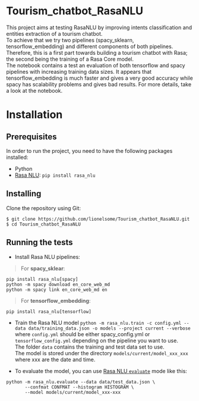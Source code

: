 # Tourism_chatbot_RasaNLU
This project aims at testing RasaNLU by improving intents classification and entities extraction of a tourism chatbot.<br>
To achieve that we try two pipelines (spacy_sklearn, tensorflow_embedding) and different components of both pipelines.<br>
Therefore, this is a first part towards building a tourism chatbot with Rasa; the second being the training of a Rasa Core model.<br>
The notebook contains a test an evaluation of both tensorflow and spacy pipelines with increasing training data sizes. It appears that tensorflow_embedding is much faster and gives a very good accuracy while spacy has scalability problems and gives bad results. For more details, take a look at the notebook.

# Installation

## Prerequisites
In order to run the project, you need to have the following packages installed:<br>
* Python
* [Rasa NLU](https://rasa.com/docs/nlu/installation/): `pip install rasa_nlu`

## Installing

Clone the repository using Git:

```
$ git clone https://github.com/lionelsome/Tourism_chatbot_RasaNLU.git
$ cd Tourism_chatbot_RasaNLU
```

## Running the tests
* Install Rasa NLU pipelines:
> For **spacy_sklear**: 
```
pip install rasa_nlu[spacy]
python -m spacy download en_core_web_md
python -m spacy link en_core_web_md en
```
> For **tensorflow_embedding**:
```
pip install rasa_nlu[tensorflow]
```

* Train the Rasa NLU model
`python -m rasa_nlu.train -c config.yml --data data/training_data.json -o models --project current --verbose`
where `config.yml` should be either spacy_config.yml or `tensorflow_config.yml` depending on the pipeline you want to use.<br>
The folder `data` contains the training and test data set to use.<br>
The model is stored under the directory `models/current/model_xxx_xxx` where xxx are the date and time.

* To evaluate the model, you can use [Rasa NLU `evaluate`](https://rasa.com/docs/nlu/evaluation/) mode like this:<br>
```
python -m rasa_nlu.evaluate --data data/test_data.json \
       --confmat CONFMAT --histogram HISTOGRAM \   
       --model models/current/model_xxx-xxx
```
